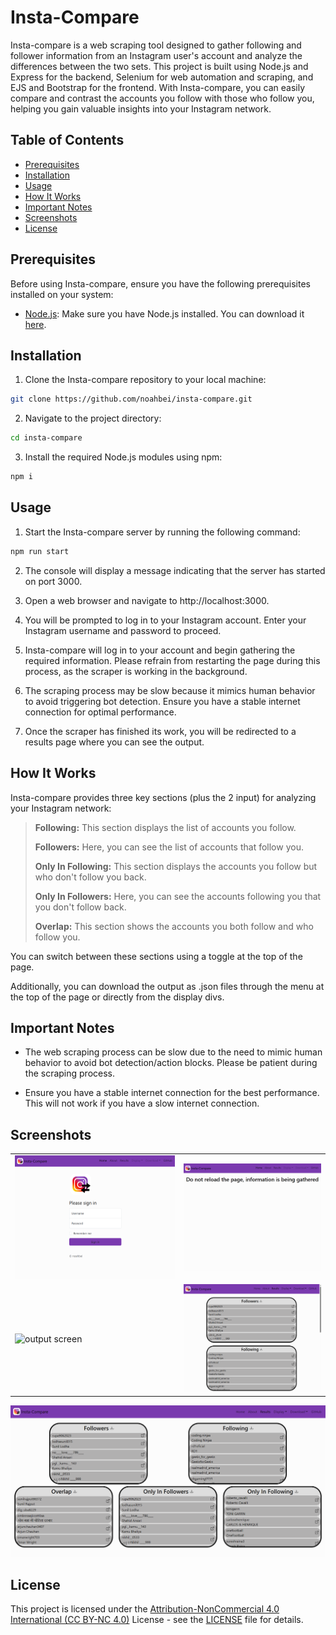 # Insta-Compare

Insta-compare is a web scraping tool designed to gather following and follower information from an Instagram user's account and analyze the differences between the two sets. This project is built using Node.js and Express for the backend, Selenium for web automation and scraping, and EJS and Bootstrap for the frontend. With Insta-compare, you can easily compare and contrast the accounts you follow with those who follow you, helping you gain valuable insights into your Instagram network.

## Table of Contents

- [Prerequisites](#prerequisites)
- [Installation](#installation)
- [Usage](#usage)
- [How It Works](#how-it-works)
- [Important Notes](#important-notes)
- [Screenshots](#screenshots)
- [License](#license)

## Prerequisites
Before using Insta-compare, ensure you have the following prerequisites installed on your system:

- [Node.js](https://nodejs.org/): Make sure you have Node.js installed. You can download it [here](https://nodejs.org/).

## Installation
1. Clone the Insta-compare repository to your local machine:

```bash
git clone https://github.com/noahbei/insta-compare.git
```
2. Navigate to the project directory:

```bash
cd insta-compare
```
3. Install the required Node.js modules using npm:

```bash
npm i
```

## Usage
1. Start the Insta-compare server by running the following command:

```bash
npm run start
```
2. The console will display a message indicating that the server has started on port 3000.

3. Open a web browser and navigate to http://localhost:3000.

4. You will be prompted to log in to your Instagram account. Enter your Instagram username and password to proceed.

5. Insta-compare will log in to your account and begin gathering the required information. Please refrain from restarting the page during this process, as the scraper is working in the background.

6. The scraping process may be slow because it mimics human behavior to avoid triggering bot detection. Ensure you have a stable internet connection for optimal performance.

7. Once the scraper has finished its work, you will be redirected to a results page where you can see the output.

## How It Works
Insta-compare provides three key sections (plus the 2 input) for analyzing your Instagram network:

> **Following:** This section displays the list of accounts you follow.
>
> **Followers:** Here, you can see the list of accounts that follow you.
>
> **Only In Following:** This section displays the accounts you follow but who don't follow you back.
>
> **Only In Followers:** Here, you can see the accounts following you that you don't follow back.
>
> **Overlap:** This section shows the accounts you both follow and who follow you.

You can switch between these sections using a toggle at the top of the page.

Additionally, you can download the output as .json files through the menu at the top of the page or directly from the display divs.

## Important Notes
- The web scraping process can be slow due to the need to mimic human behavior to avoid bot detection/action blocks. Please be patient during the scraping process.

- Ensure you have a stable internet connection for the best performance. This will not work if you have a slow internet connection.

## Screenshots
<table>
  <tr>
    <td><img src="https://github.com/noahbei/instagram-scraping/blob/example-images/example-images/login%20screen.png?raw=true" alt="login screen"></td>
    <td><img src="https://github.com/noahbei/instagram-scraping/blob/example-images/example-images/scraping%20page.png?raw=true" alt="scraping screen"></td>
  </tr>
  <tr>
    <td><img src="https://github.com/noahbei/instagram-scraping/blob/example-images/example-images/output%20page%20alternative.png?raw=true" alt="output screen"></td>
    <td><img src="https://github.com/noahbei/instagram-scraping/blob/example-images/example-images/output%20page%20responsive.png?raw=true" alt="responsive output screen"></td>
  </tr>
</table>
<img src="https://github.com/noahbei/instagram-scraping/blob/example-images/example-images/output%20page.png?raw=true" alt="output screen">

## License
This project is licensed under the [Attribution-NonCommercial 4.0 International (CC BY-NC 4.0)](https://creativecommons.org/licenses/by-nc/4.0/) License - see the [LICENSE](LISENCE) file for details.
